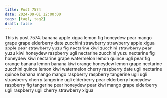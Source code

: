 ```yaml
---
title: Post 7574
date: 2024-09-01 12:00:00
tags: [tag1, tag2]
draft: false
---
```

This is post 7574.
banana
apple
xigua
lemon
fig
honeydew
pear
mango
grape
grape
elderberry
date
zucchini
strawberry
strawberry
apple
xigua
apple
pear
strawberry
yuzu
fig
nectarine
kiwi
zucchini
strawberry
pear
yuzu
kiwi
honeydew
raspberry
ugli
nectarine
zucchini
yuzu
nectarine
fig
honeydew
kiwi
nectarine
grape
watermelon
lemon
quince
ugli
pear
fig
orange
banana
lemon
banana
kiwi
orange
honeydew
lemon
grape
nectarine
zucchini
quince
lemon
kiwi
watermelon
cherry
raspberry
date
ugli
nectarine
quince
banana
mango
mango
raspberry
raspberry
tangerine
ugli
ugli
strawberry
cherry
tangerine
ugli
elderberry
pear
elderberry
honeydew
raspberry
fig
tangerine
pear
honeydew
pear
kiwi
mango
grape
elderberry
ugli
raspberry
ugli
cherry
strawberry
xigua
